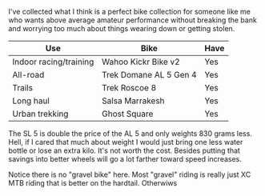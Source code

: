 I've collected what I think is a perfect bike collection for someone like me who wants above average amateur performance without breaking the bank and worrying too much about things wearing down or getting stolen.

| Use                    | Bike                   | Have |
| ---------------------- | ---------------------- | ---- |
| Indoor racing/training | Wahoo Kickr Bike v2    | Yes  |
| All-road               | Trek Domane AL 5 Gen 4 | Yes  |
| Trails                 | Trek Roscoe 8          | Yes  |
| Long haul              | Salsa Marrakesh        | Yes  |
| Urban trekking         | Ghost Square           | Yes  |

The SL 5 is double the price of the AL 5 and only weights 830 grams less. Hell, if I cared that much about weight I would just bring one less water bottle or lose an extra kilo. It's not worth the cost. Besides putting that savings into better wheels will go a lot farther toward speed increases.

Notice there is no "gravel bike" here. Most "gravel" riding is really just XC MTB riding that is better on the hardtail. Otherwiws